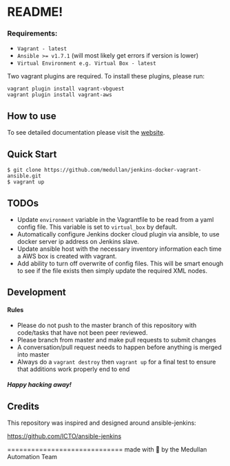 README!
=======================

### Requirements:
- `Vagrant - latest`
- `Ansible >= v1.7.1` (will most likely get errors if version is lower)
- `Virtual Environment e.g. Virtual Box - latest`

Two vagrant plugins are required. To install these plugins, please run:
```shell
vagrant plugin install vagrant-vbguest
vagrant plugin install vagrant-aws
```

## How to use

To see detailed documentation please visit the [website](http://medullan.github.io/jenkins-docker-vagrant-ansible).

## Quick Start
```shell
$ git clone https://github.com/medullan/jenkins-docker-vagrant-ansible.git
$ vagrant up
```
## TODOs
- Update `environment` variable in the Vagrantfile to be read from a yaml config file. This variable is set to `virtual_box` by default.
- Automatically configure Jenkins docker cloud plugin via ansible, to use docker server ip address on Jenkins slave.
- Update ansible host with the necessary inventory information each time a AWS box is created with vagrant.
- Add ability to turn off overwrite of config files. This will be smart enough to see if the file exists then simply update the required XML nodes.

## Development

#### Rules
- Please do not push to the master branch of this repository with code/tasks that have not been peer reviewed.
- Please branch from master and make pull requests to submit changes
- A conversation/pull request needs to happen before anything is merged into master
- Always do a `vagrant destroy` then `vagrant up` for a final test to ensure that additions work properly end to end

##### Happy hacking away!

## Credits

This repository was inspired and designed around ansible-jenkins:

https://github.com/ICTO/ansible-jenkins

=============================
made with :sparkling_heart: by the Medullan Automation Team
